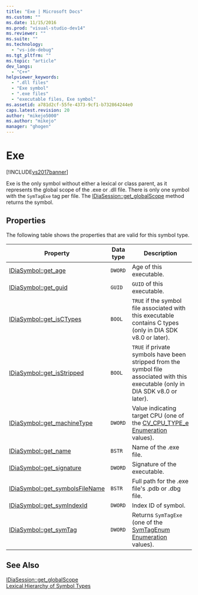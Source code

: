 ```yaml
---
title: "Exe | Microsoft Docs"
ms.custom: ""
ms.date: 11/15/2016
ms.prod: "visual-studio-dev14"
ms.reviewer: ""
ms.suite: ""
ms.technology: 
  - "vs-ide-debug"
ms.tgt_pltfrm: ""
ms.topic: "article"
dev_langs: 
  - "C++"
helpviewer_keywords: 
  - ".dll files"
  - "Exe symbol"
  - ".exe files"
  - "executable files, Exe symbol"
ms.assetid: a781d2cf-55fe-4373-9cf1-b732864244e0
caps.latest.revision: 20
author: "mikejo5000"
ms.author: "mikejo"
manager: "ghogen"
---
```

# Exe
[!INCLUDE[vs2017banner](../../includes/vs2017banner.md)]

Exe is the only symbol without either a lexical or class parent, as it represents the global scope of the .exe or .dll file. There is only one symbol with the `SymTagExe` tag per file. The [IDiaSession::get_globalScope](../../debugger/debug-interface-access/idiasession-get-globalscope.md) method returns the symbol.  
  
## Properties  
 The following table shows the properties that are valid for this symbol type.  
  
|Property|Data type|Description|  
|--------------|---------------|-----------------|  
|[IDiaSymbol::get_age](../../debugger/debug-interface-access/idiasymbol-get-age.md)|`DWORD`|Age of this executable.|  
|[IDiaSymbol::get_guid](../../debugger/debug-interface-access/idiasymbol-get-guid.md)|`GUID`|`GUID` of this executable.|  
|[IDiaSymbol::get_isCTypes](../../debugger/debug-interface-access/idiasymbol-get-isctypes.md)|`BOOL`|`TRUE` if the symbol file associated with this executable contains C types (only in DIA SDK v8.0 or later).|  
|[IDiaSymbol::get_isStripped](../../debugger/debug-interface-access/idiasymbol-get-isstripped.md)|`BOOL`|`TRUE` if private symbols have been stripped from the symbol file associated with this executable (only in DIA SDK v8.0 or later).|  
|[IDiaSymbol::get_machineType](../../debugger/debug-interface-access/idiasymbol-get-machinetype.md)|`DWORD`|Value indicating target CPU (one of the [CV_CPU_TYPE_e Enumeration](../../debugger/debug-interface-access/cv-cpu-type-e.md) values).|  
|[IDiaSymbol::get_name](../../debugger/debug-interface-access/idiasymbol-get-name.md)|`BSTR`|Name of the .exe file.|  
|[IDiaSymbol::get_signature](../../debugger/debug-interface-access/idiasymbol-get-signature.md)|`DWORD`|Signature of the executable.|  
|[IDiaSymbol::get_symbolsFileName](../../debugger/debug-interface-access/idiasymbol-get-symbolsfilename.md)|`BSTR`|Full path for the .exe file's .pdb or .dbg file.|  
|[IDiaSymbol::get_symIndexId](../../debugger/debug-interface-access/idiasymbol-get-symindexid.md)|`DWORD`|Index ID of symbol.|  
|[IDiaSymbol::get_symTag](../../debugger/debug-interface-access/idiasymbol-get-symtag.md)|`DWORD`|Returns `SymTagExe` (one of the [SymTagEnum Enumeration](../../debugger/debug-interface-access/symtagenum.md) values).|  
  
## See Also  
 [IDiaSession::get_globalScope](../../debugger/debug-interface-access/idiasession-get-globalscope.md)   
 [Lexical Hierarchy of Symbol Types](../../debugger/debug-interface-access/lexical-hierarchy-of-symbol-types.md)



